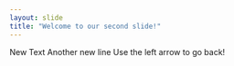 ```yaml
---
layout: slide
title: "Welcome to our second slide!"
---
```

New Text
Another new line
Use the left arrow to go back!
